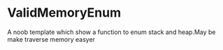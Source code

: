 # ValidMemoryEnum
A noob template which show a function to enum stack and heap.May be make traverse memory easyer
